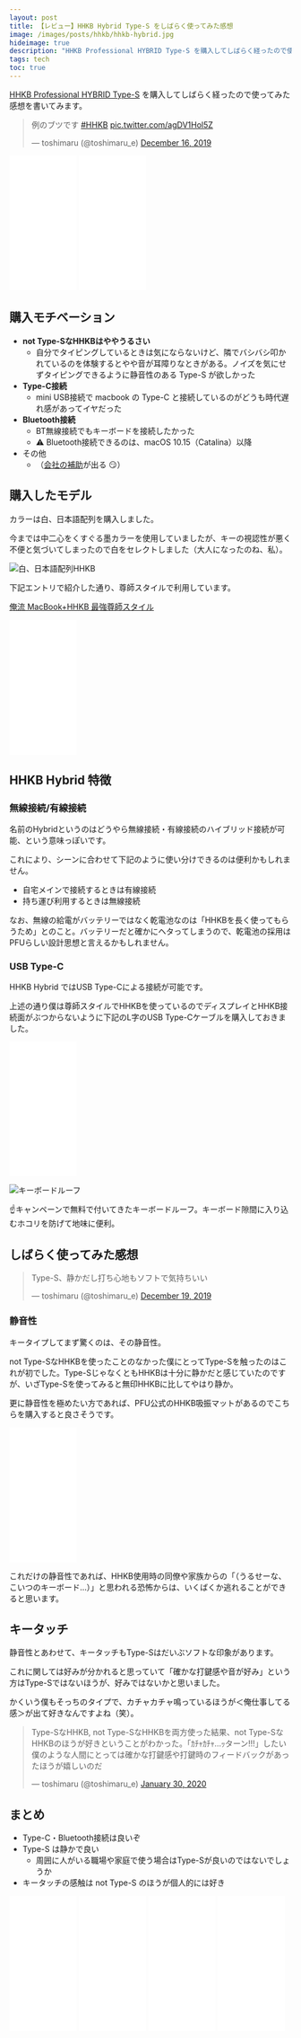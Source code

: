 ```yaml
---
layout: post
title: 【レビュー】HHKB Hybrid Type-S をしばらく使ってみた感想
image: /images/posts/hhkb/hhkb-hybrid.jpg
hideimage: true
description: "HHKB Professional HYBRID Type-S を購入してしばらく経ったので使ってみた感想を書いてみます。購入モチベーション: not Type-SなHHKBはややうるさい Type-C接続 Bluetooth接続"
tags: tech
toc: true
---
```


[HHKB Professional
HYBRID Type-S](https://happyhackingkb.com/jp/products/hybrid_types/) を購入してしばらく経ったので使ってみた感想を書いてみます。

<blockquote class="twitter-tweet"><p lang="ja" dir="ltr">例のブツです <a href="https://twitter.com/hashtag/HHKB?src=hash&amp;ref_src=twsrc%5Etfw">#HHKB</a> <a href="https://t.co/agDV1Hol5Z">pic.twitter.com/agDV1Hol5Z</a></p>&mdash; toshimaru (@toshimaru_e) <a href="https://twitter.com/toshimaru_e/status/1206387903632248833?ref_src=twsrc%5Etfw">December 16, 2019</a></blockquote>

<iframe style="width:120px;height:240px;" marginwidth="0" marginheight="0" scrolling="no" frameborder="0" src="//rcm-fe.amazon-adsystem.com/e/cm?lt1=_blank&bc1=000000&IS2=1&bg1=FFFFFF&fc1=000000&lc1=0000FF&t=toshimaru-22&language=ja_JP&o=9&p=8&l=as4&m=amazon&f=ifr&ref=as_ss_li_til&asins=B082TXLC2B&linkId=c5256b54070710d4ccbe87264a98553d"></iframe>
<iframe style="width:120px;height:240px;" marginwidth="0" marginheight="0" scrolling="no" frameborder="0" src="//rcm-fe.amazon-adsystem.com/e/cm?lt1=_blank&bc1=000000&IS2=1&bg1=FFFFFF&fc1=000000&lc1=0000FF&t=toshimaru-22&language=ja_JP&o=9&p=8&l=as4&m=amazon&f=ifr&ref=as_ss_li_til&asins=B082TSZ27D&linkId=06db5d4f52a7b49dce985f7445194cbb"></iframe>

## 購入モチベーション

- **not Type-SなHHKBはややうるさい**
  - 自分でタイピングしているときは気にならないけど、隣でバシバシ叩かれているのを体験するとやや音が耳障りなときがある。ノイズを気にせずタイピングできるように静音性のある Type-S が欲しかった
- **Type-C接続**
  - mini USB接続で macbook の Type-C と接続しているのがどうも時代遅れ感があってイヤだった
- **Bluetooth接続**
  - BT無線接続でもキーボードを接続したかった
  - ⚠️ Bluetooth接続できるのは、macOS 10.15（Catalina）以降
- その他
  - （[会社の補助](https://medpeer.co.jp/recruit/workplace/development.html)が出る 😏）

## 購入したモデル

カラーは白、日本語配列を購入しました。

今までは中二心をくすぐる墨カラーを使用していましたが、キーの視認性が悪く不便と気づいてしまったので白をセレクトしました（大人になったのね、私）。

![白、日本語配列HHKB](/images/posts/hhkb/white-hhkb.jpg)

下記エントリで紹介した通り、尊師スタイルで利用しています。

[俺流 MacBook+HHKB 最強尊師スタイル](/macbook-hhkb-sonshi-style/)

<iframe style="width:120px;height:240px;" marginwidth="0" marginheight="0" scrolling="no" frameborder="0" src="//rcm-fe.amazon-adsystem.com/e/cm?lt1=_blank&bc1=000000&IS2=1&bg1=FFFFFF&fc1=000000&lc1=0000FF&t=toshimaru-22&language=ja_JP&o=9&p=8&l=as4&m=amazon&f=ifr&ref=as_ss_li_til&asins=B077ZSGQDH&linkId=254fa7761170460244a7a889534107de"></iframe>

## HHKB Hybrid 特徴

### 無線接続/有線接続

名前のHybridというのはどうやら無線接続・有線接続のハイブリッド接続が可能、という意味っぽいです。

これにより、シーンに合わせて下記のように使い分けできるのは便利かもしれません。

- 自宅メインで接続するときは有線接続
- 持ち運び利用するときは無線接続

なお、無線の給電がバッテリーではなく乾電池なのは「HHKBを長く使ってもらうため」とのこと。バッテリーだと確かにヘタってしまうので、乾電池の採用はPFUらしい設計思想と言えるかもしれません。

### USB Type-C

HHKB Hybrid ではUSB Type-Cによる接続が可能です。

上述の通り僕は尊師スタイルでHHKBを使っているのでディスプレイとHHKB接続面がぶつからないように下記のL字のUSB Type-Cケーブルを購入しておきました。

<iframe style="width:120px;height:240px;" marginwidth="0" marginheight="0" scrolling="no" frameborder="0" src="//rcm-fe.amazon-adsystem.com/e/cm?lt1=_blank&bc1=000000&IS2=1&bg1=FFFFFF&fc1=000000&lc1=0000FF&t=toshimaru-22&language=ja_JP&o=9&p=8&l=as4&m=amazon&f=ifr&ref=as_ss_li_til&asins=B07PLRNWQ7&linkId=012378bddd1c67b23ef7468a9f50f430"></iframe>

![キーボードルーフ](/images/posts/hhkb/hhkbcover.jpg)

☝️キャンペーンで無料で付いてきたキーボードルーフ。キーボード隙間に入り込むホコリを防げて地味に便利。

## しばらく使ってみた感想

<blockquote class="twitter-tweet" data-conversation="none"><p lang="ja" dir="ltr">Type-S、静かだし打ち心地もソフトで気持ちいい</p>&mdash; toshimaru (@toshimaru_e) <a href="https://twitter.com/toshimaru_e/status/1207643044020801538?ref_src=twsrc%5Etfw">December 19, 2019</a></blockquote>

### 静音性

キータイプしてまず驚くのは、その静音性。

not Type-SなHHKBを使ったことのなかった僕にとってType-Sを触ったのはこれが初でした。Type-SじゃなくともHHKBは十分に静かだと感じていたのですが、いざType-Sを使ってみると無印HHKBに比してやはり静か。

更に静音性を極めたい方であれば、PFU公式のHHKB吸振マットがあるのでこちらを購入すると良さそうです。

<iframe style="width:120px;height:240px;" marginwidth="0" marginheight="0" scrolling="no" frameborder="0" src="//rcm-fe.amazon-adsystem.com/e/cm?lt1=_blank&bc1=000000&IS2=1&bg1=FFFFFF&fc1=000000&lc1=0000FF&t=toshimaru-22&language=ja_JP&o=9&p=8&l=as4&m=amazon&f=ifr&ref=as_ss_li_til&asins=B08344W1DY&linkId=2671483c8c0b7897242464be48511332"></iframe>

これだけの静音性であれば、HHKB使用時の同僚や家族からの「（うるせーな、こいつのキーボード...）」と思われる恐怖からは、いくばくか逃れることができると思います。

## キータッチ

静音性とあわせて、キータッチもType-Sはだいぶソフトな印象があります。

これに関しては好みが分かれると思っていて「確かな打鍵感や音が好み」という方はType-Sではないほうが、好みではないかと思いました。

かくいう僕もそっちのタイプで、カチャカチャ鳴っているほうが＜俺仕事してる感＞が出て好きなんですよね（笑）。

<blockquote class="twitter-tweet"><p lang="ja" dir="ltr">Type-SなHHKB, not Type-SなHHKBを両方使った結果、not Type-SなHHKBのほうが好きということがわかった。「ｶﾁｬｶﾁｬ...ｯターン!!!」したい僕のような人間にとっては確かな打鍵感や打鍵時のフィードバックがあったほうが嬉しいのだ</p>&mdash; toshimaru (@toshimaru_e) <a href="https://twitter.com/toshimaru_e/status/1222712303713312770?ref_src=twsrc%5Etfw">January 30, 2020</a></blockquote>

## まとめ

- Type-C・Bluetooth接続は良いぞ
- Type-S は静かで良い
  - 周囲に人がいる職場や家庭で使う場合はType-Sが良いのではないでしょうか
- キータッチの感触は not Type-S のほうが個人的には好き

<iframe style="width:120px;height:240px;" marginwidth="0" marginheight="0" scrolling="no" frameborder="0" src="//rcm-fe.amazon-adsystem.com/e/cm?lt1=_blank&bc1=000000&IS2=1&bg1=FFFFFF&fc1=000000&lc1=0000FF&t=toshimaru-22&language=ja_JP&o=9&p=8&l=as4&m=amazon&f=ifr&ref=as_ss_li_til&asins=B082TXLC2B&linkId=c5256b54070710d4ccbe87264a98553d"></iframe>
<iframe style="width:120px;height:240px;" marginwidth="0" marginheight="0" scrolling="no" frameborder="0" src="//rcm-fe.amazon-adsystem.com/e/cm?lt1=_blank&bc1=000000&IS2=1&bg1=FFFFFF&fc1=000000&lc1=0000FF&t=toshimaru-22&language=ja_JP&o=9&p=8&l=as4&m=amazon&f=ifr&ref=as_ss_li_til&asins=B082TSZ27D&linkId=06db5d4f52a7b49dce985f7445194cbb"></iframe>
<iframe style="width:120px;height:240px;" marginwidth="0" marginheight="0" scrolling="no" frameborder="0" src="//rcm-fe.amazon-adsystem.com/e/cm?lt1=_blank&bc1=000000&IS2=1&bg1=FFFFFF&fc1=000000&lc1=0000FF&t=toshimaru-22&language=ja_JP&o=9&p=8&l=as4&m=amazon&f=ifr&ref=as_ss_li_til&asins=B082TQK2SB&linkId=666af27170fbdef39da1b8d2de31e88d"></iframe>
<iframe style="width:120px;height:240px;" marginwidth="0" marginheight="0" scrolling="no" frameborder="0" src="//rcm-fe.amazon-adsystem.com/e/cm?lt1=_blank&bc1=000000&IS2=1&bg1=FFFFFF&fc1=000000&lc1=0000FF&t=toshimaru-22&language=ja_JP&o=9&p=8&l=as4&m=amazon&f=ifr&ref=as_ss_li_til&asins=B082TYNNL2&linkId=70759e0c4f584e35a0935d040fa17d96"></iframe>

